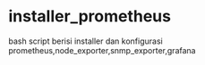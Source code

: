 # installer_prometheus
bash script berisi installer dan konfigurasi prometheus,node_exporter,snmp_exporter,grafana
